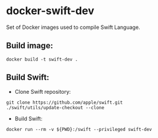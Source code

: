 # docker-swift-dev

Set of Docker images used to compile Swift Language.

## Build image:

```
docker build -t swift-dev .
```

## Build Swift:

- Clone Swift repository:
```
git clone https://github.com/apple/swift.git
./swift/utils/update-checkout --clone
```
- Build Swift:
```
docker run --rm -v ${PWD}:/swift --privileged swift-dev
```
